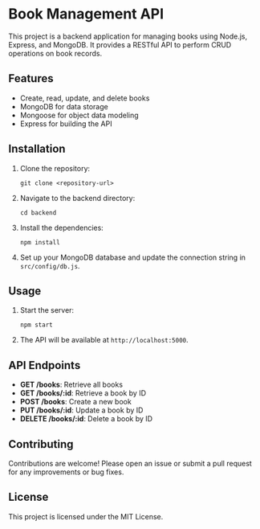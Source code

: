 # Book Management API

This project is a backend application for managing books using Node.js, Express, and MongoDB. It provides a RESTful API to perform CRUD operations on book records.

## Features

- Create, read, update, and delete books
- MongoDB for data storage
- Mongoose for object data modeling
- Express for building the API

## Installation

1. Clone the repository:
   ```
   git clone <repository-url>
   ```

2. Navigate to the backend directory:
   ```
   cd backend
   ```

3. Install the dependencies:
   ```
   npm install
   ```

4. Set up your MongoDB database and update the connection string in `src/config/db.js`.

## Usage

1. Start the server:
   ```
   npm start
   ```

2. The API will be available at `http://localhost:5000`.

## API Endpoints

- **GET /books**: Retrieve all books
- **GET /books/:id**: Retrieve a book by ID
- **POST /books**: Create a new book
- **PUT /books/:id**: Update a book by ID
- **DELETE /books/:id**: Delete a book by ID

## Contributing

Contributions are welcome! Please open an issue or submit a pull request for any improvements or bug fixes.

## License

This project is licensed under the MIT License.